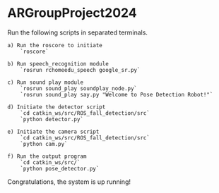 # ARGroupProject2024

Run the following scripts in separated terminals.  
  
    a) Run the roscore to initiate  
        `roscore`  

    b) Run speech_recognition module  
        `rosrun rchomeedu_speech google_sr.py`  

    c) Run sound play module  
        `rosrun sound_play soundplay_node.py`  
        `rosrun sound_play say.py "Welcome to Pose Detection Robot!"` 

    d) Initiate the detector script  
        `cd catkin_ws/src/ROS_fall_detection/src`  
        `python detector.py`  

    e) Initiate the camera script
        `cd catkin_ws/src/ROS_fall_detection/src`  
        `python cam.py` 

    f) Run the output program  
        `cd catkin_ws/src/`  
        `python pose_detector.py`  

Congratulations, the system is up running!
